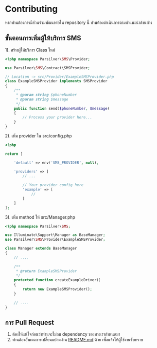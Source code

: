 # Contributing

หากท่านต้องการมีส่วนร่วมพัฒนาต่อใน repository นี้ ท่านต้องดำเนินการตามคำแนะนำด้านล่าง


## ขั้นตอนการเพิ่มผู้ให้บริการ SMS
1). สร้างผู้ให้บริการ Class ใหม่
```php
<?php namespace Parsilver\SMS\Provider;

use Parsilver\SMS\Contract\SMSProvider;

// Location -> src/Provider/ExampleSMSProvider.php
class ExampleSMSProvider implements SMSProvider
{
    /**
     * @param string $phoneNumber
     * @param string $message
     */
    public function send($phoneNumber, $message)
    {
        // Process your provider here...
    }
}


```


2). เพิ่ม provider ใน src/config.php
```php
<?php

return [

    'default' => env('SMS_PROVIDER', null),

    'providers' => [
        // ...
        
        // Your provider config here
        'example' => [
            //
        ]
    ]
];
```

3). เพิ่ม method ให้ src/Manager.php
```php
<?php namespace Parsilver\SMS;

use Illuminate\Support\Manager as BaseManager;
use Parsilver\SMS\Provider\ExampleSMSProvider;

class Manager extends BaseManager
{
    // ....
    
    /**
     * @return ExampleSMSProvider
     */
    protected function createExampleDriver()
    {
        return new ExampleSMSProvider();
    }
    
    // ....
}
```



## การ Pull Request

1. ต้องให้แน่ใจก่อนว่าท่านจะไม่ลบ dependency ของทางเรากำหนดมา
2. ท่านต้องอัพเดดการเปลี่ยนแปลงผ่าน [README.md](README.md) ด้วย เพื่อแจ้งให้ผู้ใช้งานรับทราบ